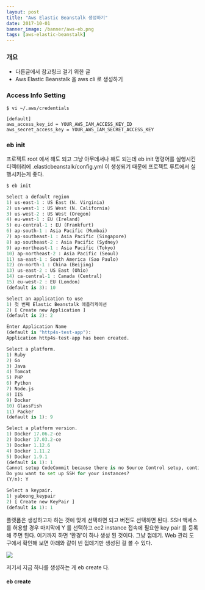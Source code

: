 ```yaml
---
layout: post
title: "Aws Elastic Beanstalk 생성하기"
date: 2017-10-01
banner_image: /banner/aws-eb.png
tags: [aws-elastic-beanstalk]
---
```


### 개요
* 다른글에서 참고링크 걸기 위한 글
* Aws Elastic Beanstalk 을 aws cli 로 생성하기
<!--more-->

### Access Info Setting
```
$ vi ~/.aws/credentials
```
```
[default]
aws_access_key_id = YOUR_AWS_IAM_ACCESS_KEY_ID
aws_secret_access_key = YOUR_AWS_IAM_SECRET_ACCESS_KEY
```


### eb init
프로젝트 root 에서 해도 되고 그냥 아무데서나 해도 되는데 eb init 명령어를 실행시킨 디렉터리에 .elasticbeanstalk/config.yml 이 생성되기 때문에 프로젝트 루트에서 실행시키는게 좋다.

```python
$ eb init

Select a default region
1) us-east-1 : US East (N. Virginia)
2) us-west-1 : US West (N. California)
3) us-west-2 : US West (Oregon)
4) eu-west-1 : EU (Ireland)
5) eu-central-1 : EU (Frankfurt)
6) ap-south-1 : Asia Pacific (Mumbai)
7) ap-southeast-1 : Asia Pacific (Singapore)
8) ap-southeast-2 : Asia Pacific (Sydney)
9) ap-northeast-1 : Asia Pacific (Tokyo)
10) ap-northeast-2 : Asia Pacific (Seoul)
11) sa-east-1 : South America (Sao Paulo)
12) cn-north-1 : China (Beijing)
13) us-east-2 : US East (Ohio)
14) ca-central-1 : Canada (Central)
15) eu-west-2 : EU (London)
(default is 3): 10

Select an application to use
1) 첫 번째 Elastic Beanstalk 애플리케이션
2) [ Create new Application ]
(default is 2): 2

Enter Application Name
(default is "http4s-test-app"):
Application http4s-test-app has been created.

Select a platform.
1) Ruby
2) Go
3) Java
4) Tomcat
5) PHP
6) Python
7) Node.js
8) IIS
9) Docker
10) GlassFish
11) Packer
(default is 1): 9

Select a platform version.
1) Docker 17.06.2-ce
2) Docker 17.03.2-ce
3) Docker 1.12.6
4) Docker 1.11.2
5) Docker 1.9.1
(default is 1): 1
Cannot setup CodeCommit because there is no Source Control setup, continuing with initialization
Do you want to set up SSH for your instances?
(Y/n): Y

Select a keypair.
1) yaboong_keypair
2) [ Create new KeyPair ]
(default is 1): 1
```

플랫폼은 생성하고자 하는 것에 맞게 선택하면 되고 버전도 선택하면 된다. SSH 액세스를 허용할 경우 마지막에 Y 를 선택하고 ec2 instance 접속에 필요한 key pair 를 등록해 주면 된다.
여기까지 하면 '환경'이 하나 생성 된 것이다. 그냥 껍데기. Web 관리 도구에서 확인해 보면 아래와 같이 빈 껍데기만 생성된 걸 볼 수 있다.

![](https://s3.ap-northeast-2.amazonaws.com/yaboong-blog-static-resources/http4s/aws-eb-init.png)

저기서 지금 하나를 생성하는 게 eb create 다.

#### eb create
